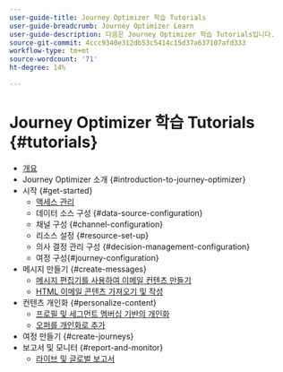 ```yaml
---
user-guide-title: Journey Optimizer 학습 Tutorials
user-guide-breadcrumb: Journey Optimizer Learn
user-guide-description: 다음은 Journey Optimizer 학습 Tutorials입니다.
source-git-commit: 4ccc9340e312db53c5414c15d37a637107afd333
workflow-type: tm+mt
source-wordcount: '71'
ht-degree: 14%

---
```



# Journey Optimizer 학습 Tutorials {#tutorials}

+ [개요](/help/overview.md)
+ Journey Optimizer 소개 {#introduction-to-journey-optimizer}
+ 시작 {#get-started}
   + [액세스 관리](/help/set-up-access/access-management.md)
   + 데이터 소스 구성 {#data-source-configuration}
   + 채널 구성 {#channel-configuration}
   + 리소스 설정 {#resource-set-up}
   + 의사 결정 관리 구성 {#decision-management-configuration}
   + 여정 구성{#journey-configuration}
+ 메시지 만들기 {#create-messages}
   + [메시지 편집기를 사용하여 이메일 컨텐츠 만들기](/help/create-messages/create-email-content-with-the-message-editor.md)
   + [HTML 이메일 콘텐츠 가져오기 및 작성](/help/create-messages/import-and-author-html-email-content.md)
+ 컨텐츠 개인화 {#personalize-content}
   + [프로필 및 세그먼트 멤버십 기반의 개인화](/help/personalize-content/profile-and-segment-membership-based-personalization.md)
   + [오퍼를 개인화로 추가](/help/personalize-content/add-offer-decisioning-to-messages.md)
+ 여정 만들기 {#create-journeys}
+ 보고서 및 모니터 {#report-and-monitor}
   + [라이브 및 글로벌 보고서](/help/report-and-monitor/live-and-global-reports.md)
